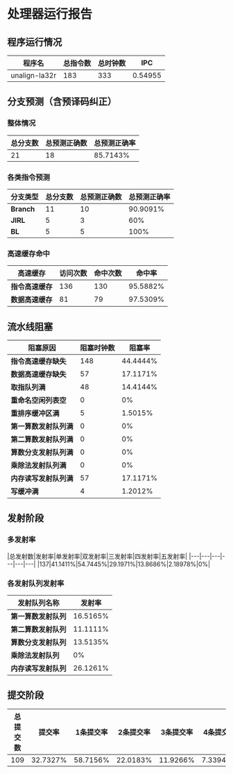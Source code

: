 # 处理器运行报告
## 程序运行情况
|程序名|总指令数|总时钟数|IPC|
|---|---|---|---|
|unalign-la32r|183|333|0.54955|

## 分支预测（含预译码纠正）
### 整体情况
|总分支数|总预测正确数|总预测正确率|
|---|---|---|
|21|18|85.7143%|

### 各类指令预测
|分支类型|总分支数|总预测正确数|总预测正确率|
|---|---|---|---|
|**Branch**| 11 | 10 | 90.9091%|
|**JIRL**| 5 | 3 | 60%|
|**BL**| 5 | 5 | 100%|

### 高速缓存命中
|高速缓存|访问次数|命中次数|命中率|
|---|---|---|---|
|**指令高速缓存**| 136 | 130 | 95.5882%|
|**数据高速缓存**| 81 | 79 | 97.5309%|
## 流水线阻塞
|阻塞原因|阻塞时钟数|阻塞率|
|---|---|---|
|**指令高速缓存缺失**| 148 | 44.4444%|
|**数据高速缓存缺失**| 57 | 17.1171%|
|**取指队列满**| 48 | 14.4144%|
|**重命名空闲列表空**|0 | 0%|
|**重排序缓冲区满**|5 | 1.5015%|
|**第一算数发射队列满**|0 | 0%|
|**第二算数发射队列满**|0 | 0%|
|**算数分支发射队列满**|0 | 0%|
|**乘除法发射队列满**|0 | 0%|
|**内存读写发射队列满**|57 | 17.1171%|
|**写缓冲满**|4 | 1.2012%|

## 发射阶段
### 多发射率
|总发射数|发射率|单发射率|双发射率|三发射率|四发射率|五发射率|
|---|---|---|---|---|---|
|137|41.1411%|54.7445%|29.1971%|13.8686%|2.18978%|0%|

### 各发射队列发射率
|发射队列名称|发射率|
|---|---|
|**第一算数发射队列**|16.5165%|
|**第二算数发射队列**|11.1111%|
|**算数分支发射队列**|13.5135%|
|**乘除法发射队列**|0%|
|**内存读写发射队列**|26.1261%|

## 提交阶段
|总提交数|提交率|1条提交率|2条提交率|3条提交率|4条提交率|
|---|---|---|---|---|---|
|109|32.7327%|58.7156%|22.0183%|11.9266%|7.33945%|
